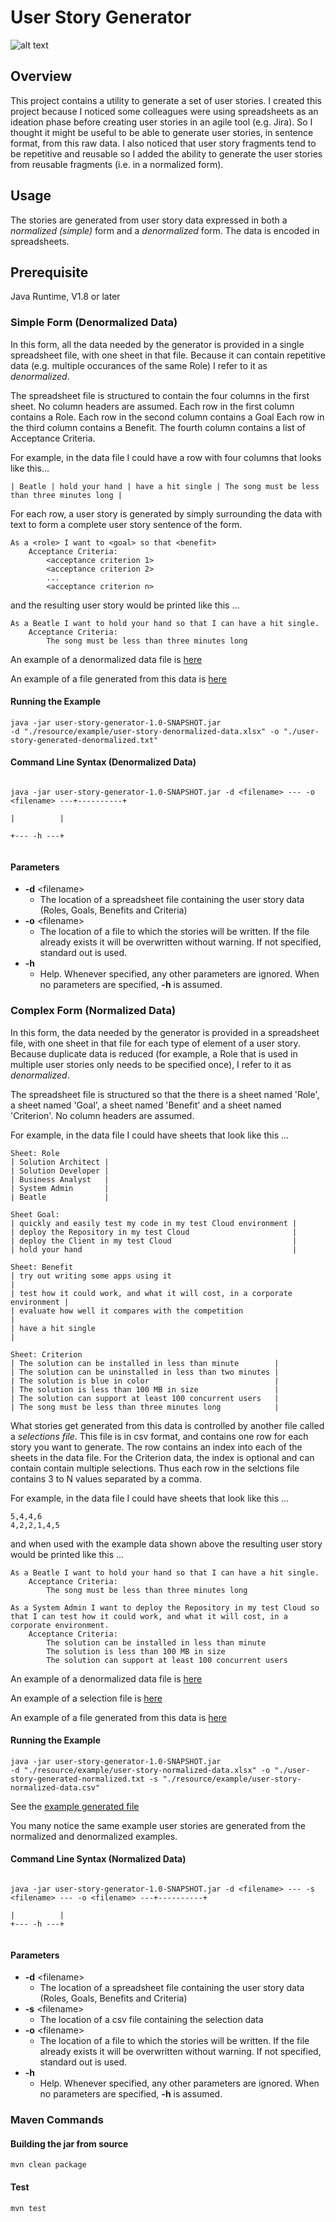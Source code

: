 # User Story Generator

![alt text][image]

[image]: ./resource/image/Buchdrucker-1568.png "Image by Jost_Amman ... Eygentliche Beschreibung aller Stände auff Erden, hoher und nidriger, geistlicher und weltlicher, aller Künsten, Handwercken und Händeln ... from https://commons.wikimedia.org/w/index.php?curid=207246"

## Overview

This project contains a utility to generate a set of user stories. I created
this project because I noticed some colleagues were using spreadsheets as an ideation phase before 
creating user stories in an agile tool (e.g. Jira).   So I thought
it might be useful to be able to generate user stories, in sentence format, from this
raw data.  I also noticed that user story fragments tend to be repetitive and reusable
so I added the ability to generate the user stories from reusable fragments (i.e. in a normalized form).

## Usage

The stories are generated from user story data expressed in both
a *normalized (simple)* form and a *denormalized* form.  The data is encoded in spreadsheets.

## Prerequisite

Java Runtime, V1.8 or later

###  Simple Form (Denormalized Data)

In this form, all the data needed by the generator is provided in a single spreadsheet file, with one sheet in that file.  Because
it can contain repetitive data (e.g. multiple occurances of the same Role) I refer to it as *denormalized*. 

The spreadsheet file is structured to contain the four columns in the first
sheet.  No column headers are assumed.  Each row in the first column contains a Role. Each row in the second column contains a Goal  Each row in the third column contains a
Benefit.  The fourth column contains a list of Acceptance Criteria.  

For example, in the data file I could have a row with four columns that looks like this...
```
| Beatle | hold your hand | have a hit single | The song must be less than three minutes long |
``` 
For each row, a user story is generated by simply surrounding the data with text 
to form a complete user story sentence of the form.
``` 
As a <role> I want to <goal> so that <benefit>
    Acceptance Criteria:
        <acceptance criterion 1>
        <acceptance criterion 2>
        ...
        <acceptance criterion n>
```
and the resulting user story would be printed like this ...
```
As a Beatle I want to hold your hand so that I can have a hit single.
	Acceptance Criteria:
		The song must be less than three minutes long
```
An example of a denormalized data file is [here](./resource/example/user-story-denormalized-data.xlsx)

An example of a file generated from this data is [here](./resource/example/user-story-generated.txt)

#### Running the Example 
```
java -jar user-story-generator-1.0-SNAPSHOT.jar 
-d "./resource/example/user-story-denormalized-data.xlsx" -o "./user-story-generated-denormalized.txt"

```
#### Command Line Syntax (Denormalized Data)

```
                                    
java -jar user-story-generator-1.0-SNAPSHOT.jar -d <filename> --- -o <filename> ---+----------+
                                                                                   |          |
                                                                                   +--- -h ---+       
                 
```

#### Parameters

   * **-d** \<filename\>
      *  The location of a spreadsheet file containing the user story data (Roles, Goals, Benefits and Criteria)
   * **-o** \<filename\>
        *  The location of a file to which the stories will be written.  If the file
         already exists it will be overwritten without warning.  If not specified,
         standard out is used.
   * **-h**
      * Help.  Whenever specified, any other parameters are ignored.  When no parameters are specified, **-h** is assumed.
 
### Complex Form (Normalized Data)

In this form, the data needed by the generator is provided in a spreadsheet file, with one sheet
in that file for each type of element of a user story.  Because duplicate
 data is reduced (for example, a Role that is used in multiple user
 stories only needs to be specified once),
I refer to it as *denormalized*. 

The spreadsheet file is structured so that the there is a sheet named 'Role', a sheet named
'Goal', a sheet named 'Benefit' and a sheet named 'Criterion'.
No column headers are assumed.   

For example, in the data file I could have sheets that look like this ...
```
Sheet: Role
| Solution Architect | 
| Solution Developer | 
| Business Analyst   | 
| System Admin       | 
| Beatle             | 

Sheet Goal:
| quickly and easily test my code in my test Cloud environment | 
| deploy the Repository in my test Cloud                       | 
| deploy the Client in my test Cloud                           | 
| hold your hand                                               | 

Sheet: Benefit
| try out writing some apps using it                                        |         
| test how it could work, and what it will cost, in a corporate environment |
| evaluate how well it compares with the competition                        |
| have a hit single                                                         |

Sheet: Criterion
| The solution can be installed in less than minute        | 
| The solution can be uninstalled in less than two minutes | 
| The solution is blue in color                            | 
| The solution is less than 100 MB in size                 | 
| The solution can support at least 100 concurrent users   | 
| The song must be less than three minutes long            | 
``` 

What stories get generated from this data is controlled by another file called a *selections file*.
This file is in csv format, and contains one row for each story you want to generate.  The row
contains an index into each of the sheets in the data file.  For the Criterion data, the index is
optional and can contain contain multiple selections.   Thus each row in the selctions file 
contains 3 to N values separated 
by a comma.  

For example, in the data file I could have sheets that look like this ...
```
5,4,4,6
4,2,2,1,4,5
```
and when used with the example data shown above the resulting user story would be printed like this ...
```
As a Beatle I want to hold your hand so that I can have a hit single.
	Acceptance Criteria:
		The song must be less than three minutes long

As a System Admin I want to deploy the Repository in my test Cloud so that I can test how it could work, and what it will cost, in a corporate environment.
	Acceptance Criteria:
		The solution can be installed in less than minute
		The solution is less than 100 MB in size
		The solution can support at least 100 concurrent users

```
An example of a denormalized data file is [here](./resource/example/user-story-normalized-data.xlsx)

An example of a selection file is [here](./resource/example/user-story-normalized-data.csv)

An example of a file generated from this data is [here](./resource/example/user-story-generated.txt)

#### Running the Example 
```
java -jar user-story-generator-1.0-SNAPSHOT.jar 
-d "./resource/example/user-story-normalized-data.xlsx" -o "./user-story-generated-normalized.txt -s "./resource/example/user-story-normalized-data.csv"

```

See the [example generated file](./resource/example/user-story-generated.txt)

You many notice the same example user stories are generated from the normalized and denormalized
examples.

#### Command Line Syntax (Normalized Data)
```
                        
java -jar user-story-generator-1.0-SNAPSHOT.jar -d <filename> --- -s <filename> --- -o <filename> ---+----------+
                                                                                                     |          |                                                                                                    +--- -h ---+       
                  
```

#### Parameters

   * **-d** \<filename\>
      *  The location of a spreadsheet file containing the user story data (Roles, Goals, Benefits and Criteria)
   * **-s** \<filename\>
        *  The location of a csv file containing the selection data
   * **-o** \<filename\>
        *  The location of a file to which the stories will be written.  If the file
         already exists it will be overwritten without warning.  If not specified, standard out
         is used.
   * **-h**
      * Help.  Whenever specified, any other parameters are ignored.  When no parameters are specified, **-h** is assumed.
  

### Maven Commands

#### Building the jar from source

```
mvn clean package 

```

#### Test

```
mvn test 

```



